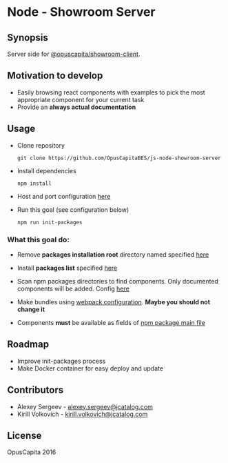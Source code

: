 # Node - Showroom Server

## Synopsis

Server side for [@opuscapita/showroom-client](https://github.com/OpusCapitaBES/js-react-showroom-client).

## Motivation to develop

* Easily browsing react components with examples to pick the most appropriate component for your current task
* Provide an **always actual documentation**

## Usage

* Clone repository

  ```shell
  git clone https://github.com/OpusCapitaBES/js-node-showroom-server
  ```

* Install dependencies

  ```shell
  npm install
  ```

* Host and port configuration [here](./serverConfig.js)

* Run this goal (see configuration below)

  ```shell
  npm run init-packages
  ```

### What this goal do:

  * Remove **packages installation root** directory named specified [here](./src/tools/npm-installer/config.js)

  * Install **packages list** specified [here](./src/tools/npm-installer/config.js)

  * Scan npm packages directories to find components. Only documented components will be added. Config [here](./src/tools/npm-scanner/config.js)

  * Make bundles using [webpack configuration](./src/tools/npm-bundler/webpack.config.js). **Maybe you should not change it**

  * Components **must** be available as fields of [npm package main file](https://docs.npmjs.com/files/package.json#main)

## Roadmap

* Improve init-packages process
* Make Docker container for easy deploy and update

## Contributors

* Alexey Sergeev - [alexey.sergeev@jcatalog.com](alexey.sergeev@jcatalog.com)
* Kirill Volkovich - [kirill.volkovich@jcatalog.com](kirill.volkovich@jcatalog.com)

## License

OpusCapita 2016
